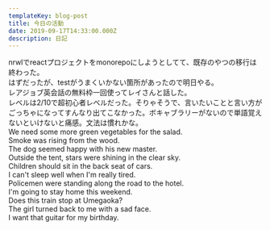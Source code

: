 ```yaml
---
templateKey: blog-post
title: 今日の活動
date: 2019-09-17T14:33:00.000Z
description: 日記
---
```

nrwlでreactプロジェクトをmonorepoにしようとしてて、既存のやつの移行は終わった。  
はずだったが、testがうまくいかない箇所があったので明日やる。  
レアジョブ英会話の無料枠一回使ってレイさんと話した。  
レベルは2/10で超初心者レベルだった。そりゃそうで、言いたいことと言い方がごっちゃになってすんなり出てこなかった。ボキャブラリーがないので単語覚えないといけないと痛感。文法は慣れかな。  
We need some more green vegetables for the salad.  
Smoke was rising from the wood.  
The dog seemed happy with his new master.  
Outside the tent, stars were shining in the clear sky.  
Children should sit in the back seat of cars.  
I can't sleep well when I'm really tired.  
Policemen were standing along the road to the hotel.  
I'm going to stay home this weekend.  
Does this train stop at Umegaoka?  
The girl turned back to me with a sad face.  
I want that guitar for my birthday.
